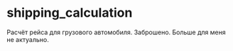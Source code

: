 # shipping_calculation
Расчёт рейса для грузового автомобиля.
Заброшено. Больше для меня не актуально.
